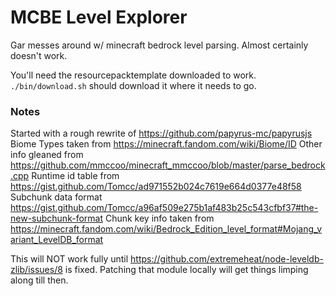 # MCBE Level Explorer

Gar messes around w/ minecraft bedrock level parsing. Almost certainly
doesn't work.

You'll need the resourcepacktemplate downloaded to work.
`./bin/download.sh` should download it where it needs to go.

### Notes

Started with a rough rewrite of https://github.com/papyrus-mc/papyrusjs
Biome Types taken from https://minecraft.fandom.com/wiki/Biome/ID
Other info gleaned from https://github.com/mmccoo/minecraft_mmccoo/blob/master/parse_bedrock.cpp
Runtime id table from https://gist.github.com/Tomcc/ad971552b024c7619e664d0377e48f58
Subchunk data format https://gist.github.com/Tomcc/a96af509e275b1af483b25c543cfbf37#the-new-subchunk-format
Chunk key info taken from https://minecraft.fandom.com/wiki/Bedrock_Edition_level_format#Mojang_variant_LevelDB_format


This will NOT work fully until https://github.com/extremeheat/node-leveldb-zlib/issues/8 is fixed. Patching that module locally will get things limping along till then.
